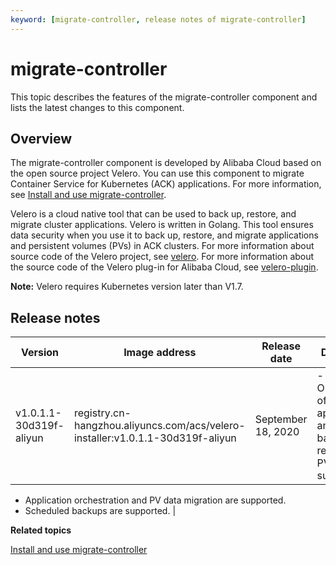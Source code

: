 ```yaml
---
keyword: [migrate-controller, release notes of migrate-controller]
---
```


# migrate-controller

This topic describes the features of the migrate-controller component and lists the latest changes to this component.

## Overview

The migrate-controller component is developed by Alibaba Cloud based on the open source project Velero. You can use this component to migrate Container Service for Kubernetes \(ACK\) applications. For more information, see [Install and use migrate-controller]().

Velero is a cloud native tool that can be used to back up, restore, and migrate cluster applications. Velero is written in Golang. This tool ensures data security when you use it to back up, restore, and migrate applications and persistent volumes \(PVs\) in ACK clusters. For more information about source code of the Velero project, see [velero](https://github.com/vmware-tanzu/velero). For more information about the source code of the Velero plug-in for Alibaba Cloud, see [velero-plugin](https://github.com/AliyunContainerService/velero-plugin).

**Note:** Velero requires Kubernetes version later than V1.7.

## Release notes

|Version|Image address|Release date|Description|
|-------|-------------|------------|-----------|
|v1.0.1.1-30d319f-aliyun|registry.cn-hangzhou.aliyuncs.com/acs/velero-installer:v1.0.1.1-30d319f-aliyun|September 18, 2020|-   Orchestration of ACK applications and the backup and restoration of PV data are supported.
-   Application orchestration and PV data migration are supported.
-   Scheduled backups are supported. |

**Related topics**  


[Install and use migrate-controller]()

